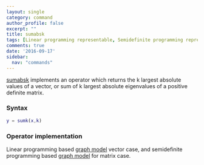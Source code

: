```yaml
---
layout: single
category: command
author_profile: false
excerpt: ""
title: sumabsk
tags: [Linear programming representable, Semidefinite programming representable]
comments: true
date: '2016-09-17'
sidebar:
  nav: "commands"
---
```


[sumabsk](/command/sumabsk) implements an operator which returns the k largest absolute values of a vector, or sum of k largest absolute eigenvalues of a positive definite matrix.

### Syntax

````matlab
y = sumk(x,k)
````

### Operator implementation

Linear programming based [graph model](/tutorial/nonlinearoperatorsgraphs) vector case, and semidefinite programming based [graph model](/tutorial/nonlinearoperatorsgraphs)  for matrix case.
